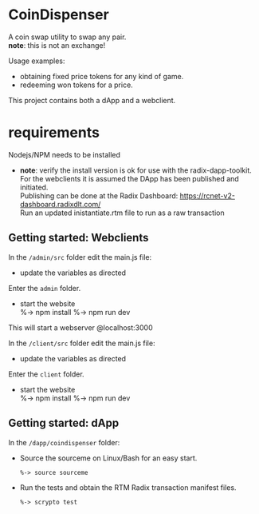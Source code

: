 # CoinDispenser

A coin swap utility to swap any pair.</br> 
<b>note</b>: this is not an exchange!</br> 

Usage examples: </br>
- obtaining fixed price tokens for any kind of game.</br>
- redeeming won tokens for a price.</br>

This project contains both a dApp and a webclient.</br>

# requirements
Nodejs/NPM needs to be installed</br>
- <b>note</b>: verify the install version is ok for use with the radix-dapp-toolkit.</br>
For the webclients it is assumed the DApp has been published and initiated.</br>
Publishing can be done at the Radix Dashboard: https://rcnet-v2-dashboard.radixdlt.com/</br>
Run an updated inistantiate.rtm file to run as a raw transaction</br>

## Getting started: Webclients

In the `/admin/src` folder edit the main.js file:</br>
- update the variables as directed

Enter the `admin` folder.</br>
- start the website</br>
        %-> npm install	
        %-> npm run dev

This will start a webserver @localhost:3000

In the `/client/src` folder edit the main.js file:</br>
- update the variables as directed

Enter the `client` folder.</br>
- start the website</br>
        %-> npm install	
        %-> npm run dev
## Getting started: dApp
In the `/dapp/coindispenser` folder:</br>
-   Source the sourceme on Linux/Bash for an easy start.</br>

        %-> source sourceme

-   Run the tests and obtain the RTM Radix transaction manifest files.</br>
       
        %-> scrypto test
